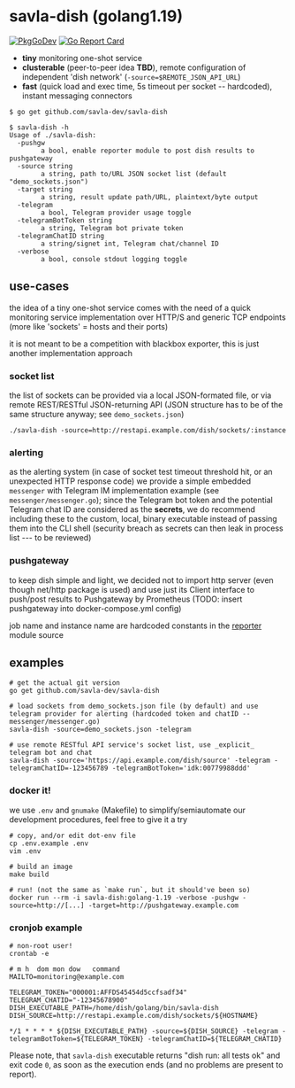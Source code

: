 # savla-dish (golang1.19)

[![PkgGoDev](https://pkg.go.dev/badge/github.com/savla-dev/savla-dish)](https://pkg.go.dev/github.com/savla-dev/savla-dish)
[![Go Report Card](http://goreportcard.com/badge/github.com/savla-dev/savla-dish)](https://goreportcard.com/report/github.com/savla-dev/savla-dish)

  + __tiny__ monitoring one-shot service
  + __clusterable__ (peer-to-peer idea **TBD**), remote configuration of independent 'dish network' (`-source=$REMOTE_JSON_API_URL`)
  + __fast__ (quick load and exec time, 5s timeout per socket -- hardcoded), instant messaging connectors

```shell
$ go get github.com/savla-dev/savla-dish

$ savla-dish -h
Usage of ./savla-dish:
  -pushgw
    	a bool, enable reporter module to post dish results to pushgateway
  -source string
    	a string, path to/URL JSON socket list (default "demo_sockets.json")
  -target string
    	a string, result update path/URL, plaintext/byte output
  -telegram
    	a bool, Telegram provider usage toggle
  -telegramBotToken string
    	a string, Telegram bot private token
  -telegramChatID string
    	a string/signet int, Telegram chat/channel ID
  -verbose
    	a bool, console stdout logging toggle
```

## use-cases

the idea of a tiny one-shot service comes with the need of a quick monitoring service implementation over HTTP/S and generic TCP endpoints (more like 'sockets' = hosts and their ports)

it is not meant to be a competition with blackbox exporter, this is just another implementation approach

### socket list

the list of sockets can be provided via a local JSON-formated file, or via remote REST/RESTful JSON-returning API (JSON structure has to be of the same structure anyway; see `demo_sockets.json`)

```
./savla-dish -source=http://restapi.example.com/dish/sockets/:instance
```

### alerting

as the alerting system (in case of socket test timeout threshold hit, or an unexpected HTTP response code) we provide a simple embedded `messenger` with Telegram IM implementation example (see `messenger/messenger.go`); since the Telegram bot token and the potential Telegram chat ID are considered as the **secrets**, we do recommend including these to the custom, local, binary executable instead of passing them into the CLI shell (security breach as secrets can then leak in process list --- to be reviewed)

### pushgateway

to keep dish simple and light, we decided not to import http server (even though net/http package is used) and use just its Client interface to push/post results to Pushgateway by Prometheus (TODO: insert pushgateway into docker-compose.yml config)

job name and instance name are hardcoded constants in the [reporter](/reporter/reporter.go) module source


## examples

```shell
# get the actual git version
go get github.com/savla-dev/savla-dish

# load sockets from demo_sockets.json file (by default) and use telegram provider for alerting (hardcoded token and chatID -- messenger/messenger.go)
savla-dish -source=demo_sockets.json -telegram

# use remote RESTful API service's socket list, use _explicit_ telegram bot and chat
savla-dish -source='https://api.example.com/dish/source' -telegram -telegramChatID=-123456789 -telegramBotToken='idk:00779988ddd'
```

### docker it!

we use `.env` and `gnumake` (Makefile) to simplify/semiautomate our development procedures, feel free to give it a try

```
# copy, and/or edit dot-env file
cp .env.example .env
vim .env

# build an image
make build

# run! (not the same as `make run`, but it should've been so)
docker run --rm -i savla-dish:golang-1.19 -verbose -pushgw -source=http://[...] -target=http://pushgateway.example.com
```


### cronjob example

```shell
# non-root user!
crontab -e
```

```shell
# m h  dom mon dow   command
MAILTO=monitoring@example.com

TELEGRAM_TOKEN="000001:AFFDS45454d5ccfsadf34" 
TELEGRAM_CHATID="-12345678900"
DISH_EXECUTABLE_PATH=/home/dish/golang/bin/savla-dish
DISH_SOURCE=http://restapi.example.com/dish/sockets/${HOSTNAME}

*/1 * * * * ${DISH_EXECUTABLE_PATH} -source=${DISH_SOURCE} -telegram -telegramBotToken=${TELEGRAM_TOKEN} -telegramChatID=${TELEGRAM_CHATID}
```

Please note, that `savla-dish` executable returns "dish run: all tests ok" and exit code `0`, as soon as the execution ends (and no problems are present to report).
